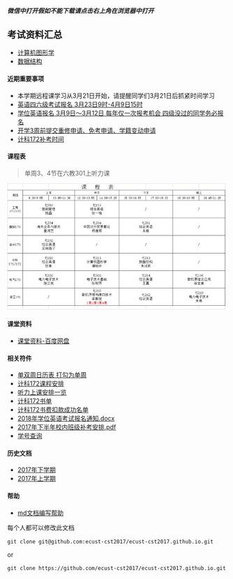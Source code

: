 ##### 微信中打开假如不能下载请点击右上角在浏览器中打开

## 考试资料汇总
- [计算机图形学](2018-first-half/exam/computer-image.md)
- [数据结构](2018-first-half/exam/data-structure.md)

#### 近期重要事项
- 本学期远程课学习从3月21日开始，请提醒同学们3月21日后抓紧时间学习
- [英语四六级考试报名 3月23日9时-4月9日15时](https://mp.weixin.qq.com/s/iFQYmcKifV5sgE_CipUttQ)
- [学位英语报名 3月9日～3月12日 每年仅一次报考机会 四级没过的同学务必报名](https://mp.weixin.qq.com/s/qmuDG13EIkLdq1PbdA-8ZQ)
- [开学3周前提交重修申请、免考申请、学籍变动申请](2018-first-half/apply/apply.md)
- [计科172补考时间](2018-first-half/补考时间.jpeg)


#### 课程表
> 单周3、4节在六教301上听力课

<img src="2018-first-half/课程表.jpeg" width="500px" />

#### 课堂资料
- [课堂资料-百度网盘](https://pan.baidu.com/s/1b5cj6Y#list/path=%2F)

#### 相关符件
- [单双周日历表 打勾为单周](2018-first-half/attachment/单双周日历表.jpg)
- [计科172课程安排](2018-first-half/班级课程表.png)
- [听力上课安排一览](2018-first-half/attachment/听力上课安排一览.jpg)
- [计科172书单](2018-first-half/attachment/书单.jpg)
- [计科172书费扣款成功名单](2018-first-half/attachment/扣书成功名单.jpg)
- [2018年学位英语考试报名通知.docx](2018-first-half/2018年学位英语考试报名通知.docx)
- [2017年下半年校内班级补考安排.pdf](2018-first-half/2017年下半年校内班级补考安排.pdf)
- [学号查询](attachment/xuehao.png)
  
#### 历史文档
- [2017年下学期](2017-second-half.md)
- [2017年上学期](2017-first-half.md)

#### 帮助
- [md文档编写帮助](github-pages-help.md)

每个人都可以修改此文档
```
git clone git@github.com:ecust-cst2017/ecust-cst2017.github.io.git
```
or
```angular2html
git clone https://github.com/ecust-cst2017/ecust-cst2017.github.io.git
```
